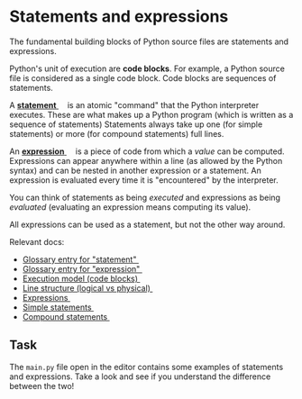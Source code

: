 # Statements and expressions

The fundamental building blocks of Python source files are statements and expressions.

Python's unit of execution are **code blocks**. For example, a Python source file is considered as a
single code block. Code blocks are sequences of statements.

A [**statement** <img height="12" style="display: inline" src="https://raw.githubusercontent.com/webartifex/intro-to-python/master/static/link_to_wiki.png">](https://en.wikipedia.org/wiki/Statement_(computer_science)) is an atomic "command" that the Python interpreter executes. These are what makes up
a Python program (which is written as a sequence of statements) Statements always take up one
(for simple statements) or more (for compound statements) full lines.

An [**expression** <img height="12" style="display: inline" src="https://raw.githubusercontent.com/webartifex/intro-to-python/master/static/link_to_wiki.png">](https://en.wikipedia.org/wiki/Expression_(computer_science)) is a piece of code from which a *value* can be computed. Expressions can appear 
anywhere
within a line (as allowed by the Python syntax) and can be nested in another expression or  a statement. An
expression is evaluated every time it is "encountered" by the interpreter.

You can think of statements as being *executed* and expressions as being *evaluated* (evaluating an expression means computing its value).

All expressions can be used as a statement, but not the other way around.

Relevant docs:
 - [Glossary entry for "statement" <img height="12" style="display: inline" src="https://raw.githubusercontent.com/webartifex/intro-to-python/master/static/link_to_py.png">](https://docs.python.org/3/glossary.html#term-statement)
 - [Glossary entry for "expression" <img height="12" style="display: inline" src="https://raw.githubusercontent.com/webartifex/intro-to-python/master/static/link_to_py.png">](https://docs.python.org/3/glossary.html#term-expression)
 - [Execution model (code blocks) <img height="12" style="display: inline" src="https://raw.githubusercontent.com/webartifex/intro-to-python/master/static/link_to_py.png">](https://docs.python.org/3/reference/executionmodel.html#structure-of-a-program)
 - [Line structure (logical vs physical) <img height="12" style="display: inline" src="https://raw.githubusercontent.com/webartifex/intro-to-python/master/static/link_to_py.png">](https://docs.python.org/3/reference/lexical_analysis.html#line-structure)
 - [Expressions <img height="12" style="display: inline" src="https://raw.githubusercontent.com/webartifex/intro-to-python/master/static/link_to_py.png">](https://docs.python.org/3/reference/expressions.html)
 - [Simple statements <img height="12" style="display: inline" src="https://raw.githubusercontent.com/webartifex/intro-to-python/master/static/link_to_py.png">](https://docs.python.org/3/reference/simple_stmts.html)
 - [Compound statements <img height="12" style="display: inline" src="https://raw.githubusercontent.com/webartifex/intro-to-python/master/static/link_to_py.png">](https://docs.python.org/3/reference/compound_stmts.html)


## Task

The `main.py` file open in the editor contains some examples of statements and expressions.
Take a look and see if you understand the difference between the two! 
